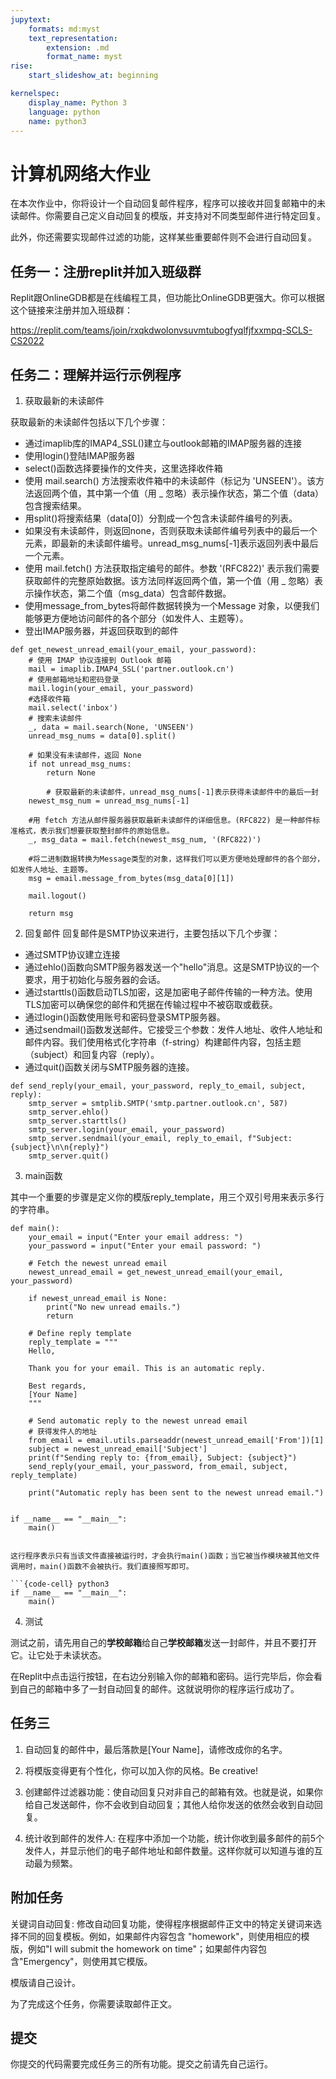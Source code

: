 ```yaml
---
jupytext:
	formats: md:myst
	text_representation:
		extension: .md
		format_name: myst
rise:
	start_slideshow_at: beginning

kernelspec:
	display_name: Python 3
	language: python
	name: python3
---
```


# 计算机网络大作业 #

在本次作业中，你将设计一个自动回复邮件程序，程序可以接收并回复邮箱中的未读邮件。你需要自己定义自动回复的模版，并支持对不同类型邮件进行特定回复。

此外，你还需要实现邮件过滤的功能，这样某些重要邮件则不会进行自动回复。



## 任务一：注册replit并加入班级群 ##

Replit跟OnlineGDB都是在线编程工具，但功能比OnlineGDB更强大。你可以根据这个链接来注册并加入班级群：

https://replit.com/teams/join/rxqkdwolonvsuvmtubogfyqlfjfxxmpq-SCLS-CS2022

## 任务二：理解并运行示例程序 ##

1. 获取最新的未读邮件

获取最新的未读邮件包括以下几个步骤：

* 通过imaplib库的IMAP4_SSL()建立与outlook邮箱的IMAP服务器的连接
* 使用login()登陆IMAP服务器
* select()函数选择要操作的文件夹，这里选择收件箱
* 使用 mail.search() 方法搜索收件箱中的未读邮件（标记为 'UNSEEN'）。该方法返回两个值，其中第一个值（用 _ 忽略）表示操作状态，第二个值（data）包含搜索结果。
* 用split()将搜索结果（data[0]）分割成一个包含未读邮件编号的列表。
* 如果没有未读邮件，则返回none，否则获取未读邮件编号列表中的最后一个元素，即最新的未读邮件编号。unread_msg_nums[-1]表示返回列表中最后一个元素。
* 使用 mail.fetch() 方法获取指定编号的邮件。参数 '(RFC822)' 表示我们需要获取邮件的完整原始数据。该方法同样返回两个值，第一个值（用 _ 忽略）表示操作状态，第二个值（msg_data）包含邮件数据。
* 使用message_from_bytes将邮件数据转换为一个Message 对象，以便我们能够更方便地访问邮件的各个部分（如发件人、主题等）。
* 登出IMAP服务器，并返回获取到的邮件

```{code-cell} python3
def get_newest_unread_email(your_email, your_password):
    # 使用 IMAP 协议连接到 Outlook 邮箱
    mail = imaplib.IMAP4_SSL('partner.outlook.cn')
    # 使用邮箱地址和密码登录
    mail.login(your_email, your_password)
    #选择收件箱
    mail.select('inbox')
    # 搜索未读邮件
    _, data = mail.search(None, 'UNSEEN')
    unread_msg_nums = data[0].split()

    # 如果没有未读邮件，返回 None
    if not unread_msg_nums:
        return None

		# 获取最新的未读邮件，unread_msg_nums[-1]表示获得未读邮件中的最后一封
    newest_msg_num = unread_msg_nums[-1]
    
    #用 fetch 方法从邮件服务器获取最新未读邮件的详细信息。(RFC822) 是一种邮件标准格式，表示我们想要获取整封邮件的原始信息。
    _, msg_data = mail.fetch(newest_msg_num, '(RFC822)')
        
    #将二进制数据转换为Message类型的对象，这样我们可以更方便地处理邮件的各个部分，如发件人地址、主题等。
    msg = email.message_from_bytes(msg_data[0][1])

    mail.logout()

    return msg
```

2. 回复邮件
回复邮件是SMTP协议来进行，主要包括以下几个步骤：
* 通过SMTP协议建立连接
* 通过ehlo()函数向SMTP服务器发送一个"hello"消息。这是SMTP协议的一个要求，用于初始化与服务器的会话。
* 通过starttls()函数启动TLS加密，这是加密电子邮件传输的一种方法。使用TLS加密可以确保您的邮件和凭据在传输过程中不被窃取或截获。
* 通过login()函数使用账号和密码登录SMTP服务器。
* 通过sendmail()函数发送邮件。它接受三个参数：发件人地址、收件人地址和邮件内容。我们使用格式化字符串（f-string）构建邮件内容，包括主题（subject）和回复内容（reply）。
* 通过quit()函数关闭与SMTP服务器的连接。

```{code-cell} python3
def send_reply(your_email, your_password, reply_to_email, subject, reply):
    smtp_server = smtplib.SMTP('smtp.partner.outlook.cn', 587)
    smtp_server.ehlo()
    smtp_server.starttls()
    smtp_server.login(your_email, your_password)
    smtp_server.sendmail(your_email, reply_to_email, f"Subject: {subject}\n\n{reply}")
    smtp_server.quit()
```

3. main函数

其中一个重要的步骤是定义你的模版reply_template，用三个双引号用来表示多行的字符串。

```{code-cell} python3
def main():
    your_email = input("Enter your email address: ")
    your_password = input("Enter your email password: ")

    # Fetch the newest unread email
    newest_unread_email = get_newest_unread_email(your_email, your_password)

    if newest_unread_email is None:
        print("No new unread emails.")
        return

    # Define reply template
    reply_template = """
    Hello,

    Thank you for your email. This is an automatic reply.

    Best regards,
    [Your Name]
    """

    # Send automatic reply to the newest unread email
    # 获得发件人的地址
    from_email = email.utils.parseaddr(newest_unread_email['From'])[1]
    subject = newest_unread_email['Subject']
    print(f"Sending reply to: {from_email}, Subject: {subject}")
    send_reply(your_email, your_password, from_email, subject, reply_template)

    print("Automatic reply has been sent to the newest unread email.")


if __name__ == "__main__":
    main()


这行程序表示只有当该文件直接被运行时，才会执行main()函数；当它被当作模块被其他文件调用时，main()函数不会被执行。我们直接照写即可。

```{code-cell} python3
if __name__ == "__main__":
	main()
```

4. 测试

测试之前，请先用自己的**学校邮箱**给自己**学校邮箱**发送一封邮件，并且不要打开它。让它处于未读状态。

在Replit中点击运行按钮，在右边分别输入你的邮箱和密码。运行完毕后，你会看到自己的邮箱中多了一封自动回复的邮件。这就说明你的程序运行成功了。

## 任务三 ##

1. 自动回复的邮件中，最后落款是[Your Name]，请修改成你的名字。

2. 将模版变得更有个性化，你可以加入你的风格。Be creative!

3. 创建邮件过滤器功能：使自动回复只对非自己的邮箱有效。也就是说，如果你给自己发送邮件，你不会收到自动回复；其他人给你发送的依然会收到自动回复。

4. 统计收到邮件的发件人: 在程序中添加一个功能，统计你收到最多邮件的前5个发件人，并显示他们的电子邮件地址和邮件数量。这样你就可以知道与谁的互动最为频繁。

## 附加任务 ##

关键词自动回复: 修改自动回复功能，使得程序根据邮件正文中的特定关键词来选择不同的回复模板。例如，如果邮件内容包含 "homework"，则使用相应的模版，例如"I will submit the homework on time"；如果邮件内容包含"Emergency"，则使用其它模版。

模版请自己设计。

为了完成这个任务，你需要读取邮件正文。

## 提交 ##

你提交的代码需要完成任务三的所有功能。提交之前请先自己运行。